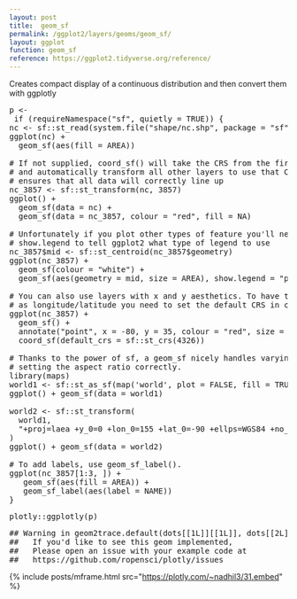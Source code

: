 ```yaml
---
layout: post
title:  geom_sf
permalink: /ggplot2/layers/geoms/geom_sf/
layout: ggplot
function: geom_sf
reference: https://ggplot2.tidyverse.org/reference/
---
```


Creates compact display of a continuous distribution and then convert them with ggplotly


<pre class="mcode">
p <-   
 if (requireNamespace("sf", quietly = TRUE)) {
nc <- sf::st_read(system.file("shape/nc.shp", package = "sf"), quiet = TRUE)
ggplot(nc) +
  geom_sf(aes(fill = AREA))

# If not supplied, coord_sf() will take the CRS from the first layer
# and automatically transform all other layers to use that CRS. This
# ensures that all data will correctly line up
nc_3857 <- sf::st_transform(nc, 3857)
ggplot() +
  geom_sf(data = nc) +
  geom_sf(data = nc_3857, colour = "red", fill = NA)

# Unfortunately if you plot other types of feature you'll need to use
# show.legend to tell ggplot2 what type of legend to use
nc_3857$mid <- sf::st_centroid(nc_3857$geometry)
ggplot(nc_3857) +
  geom_sf(colour = "white") +
  geom_sf(aes(geometry = mid, size = AREA), show.legend = "point")

# You can also use layers with x and y aesthetics. To have these interpreted
# as longitude/latitude you need to set the default CRS in coord_sf()
ggplot(nc_3857) +
  geom_sf() +
  annotate("point", x = -80, y = 35, colour = "red", size = 4) +
  coord_sf(default_crs = sf::st_crs(4326))

# Thanks to the power of sf, a geom_sf nicely handles varying projections
# setting the aspect ratio correctly.
library(maps)
world1 <- sf::st_as_sf(map('world', plot = FALSE, fill = TRUE))
ggplot() + geom_sf(data = world1)

world2 <- sf::st_transform(
  world1,
  "+proj=laea +y_0=0 +lon_0=155 +lat_0=-90 +ellps=WGS84 +no_defs"
)
ggplot() + geom_sf(data = world2)

# To add labels, use geom_sf_label().
ggplot(nc_3857[1:3, ]) +
   geom_sf(aes(fill = AREA)) +
   geom_sf_label(aes(label = NAME))
}
</pre>


<pre class="mcode">
plotly::ggplotly(p)
</pre>

<pre class="wcode">
## Warning in geom2trace.default(dots[[1L]][[1L]], dots[[2L]][[1L]], dots[[3L]][[1L]]): geom_GeomLabel() has yet to be implemented in plotly.
##   If you'd like to see this geom implemented,
##   Please open an issue with your example code at
##   https://github.com/ropensci/plotly/issues
</pre>

{% include posts/mframe.html src="https://plotly.com/~nadhil3/31.embed" %}


